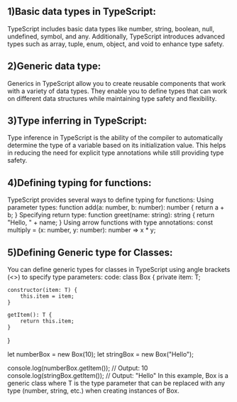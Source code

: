 ## 1)Basic data types in TypeScript:
TypeScript includes basic data types like number, string, boolean, null, undefined, symbol, and any. Additionally, TypeScript introduces advanced types such as array, tuple, enum, object, and void to enhance type safety.

## 2)Generic data type:
Generics in TypeScript allow you to create reusable components that work with a variety of data types. They enable you to define types that can work on different data structures while maintaining type safety and flexibility.

## 3)Type inferring in TypeScript:
Type inference in TypeScript is the ability of the compiler to automatically determine the type of a variable based on its initialization value. This helps in reducing the need for explicit type annotations while still providing type safety.

## 4)Defining typing for functions:
TypeScript provides several ways to define typing for functions:
Using parameter types: function add(a: number, b: number): number { return a + b; }
Specifying return type: function greet(name: string): string { return "Hello, " + name; }
Using arrow functions with type annotations: const multiply = (x: number, y: number): number => x * y;

## 5)Defining Generic type for Classes:
You can define generic types for classes in TypeScript using angle brackets (<>) to specify type parameters:
code:
class Box<T> {
    private item: T;

    constructor(item: T) {
        this.item = item;
    }

    getItem(): T {
        return this.item;
    }
}

let numberBox = new Box<number>(10);
let stringBox = new Box<string>("Hello");

console.log(numberBox.getItem()); // Output: 10
console.log(stringBox.getItem()); // Output: "Hello"
In this example, Box<T> is a generic class where T is the type parameter that can be replaced with any type (number, string, etc.) when creating instances of Box.

